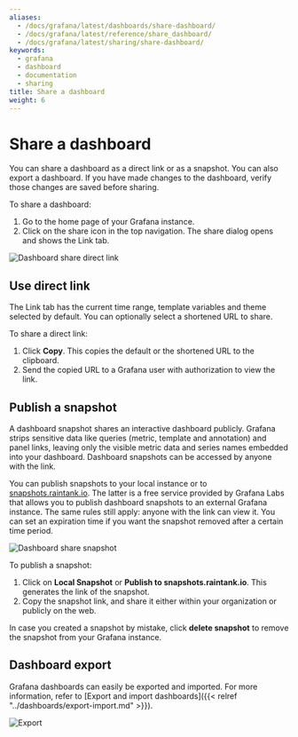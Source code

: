 ```yaml
---
aliases:
  - /docs/grafana/latest/dashboards/share-dashboard/
  - /docs/grafana/latest/reference/share_dashboard/
  - /docs/grafana/latest/sharing/share-dashboard/
keywords:
  - grafana
  - dashboard
  - documentation
  - sharing
title: Share a dashboard
weight: 6
---
```


# Share a dashboard

You can share a dashboard as a direct link or as a snapshot. You can also export a dashboard. If you have made changes to the dashboard, verify those changes are saved before sharing.

To share a dashboard:

1. Go to the home page of your Grafana instance.
1. Click on the share icon in the top navigation. The share dialog opens and shows the Link tab.

![Dashboard share direct link](/static/img/docs/sharing/share-dashboard-direct-link-7-3.png)

## Use direct link

The Link tab has the current time range, template variables and theme selected by default. You can optionally select a shortened URL to share.

To share a direct link:

1. Click **Copy**. This copies the default or the shortened URL to the clipboard.
1. Send the copied URL to a Grafana user with authorization to view the link.

## Publish a snapshot

A dashboard snapshot shares an interactive dashboard publicly. Grafana strips sensitive data like queries
(metric, template and annotation) and panel links, leaving only the visible metric data and series names embedded into your dashboard. Dashboard snapshots can be accessed by anyone with the link.

You can publish snapshots to your local instance or to [snapshots.raintank.io](http://snapshots.raintank.io). The latter is a free service
provided by Grafana Labs that allows you to publish dashboard snapshots to an external Grafana instance. The same rules still apply: anyone with the link can view it. You can set an expiration time if you want the snapshot removed after a certain time period.

![Dashboard share snapshot](/static/img/docs/sharing/share-dashboard-snapshot-7-3.png)

To publish a snapshot:

1. Click on **Local Snapshot** or **Publish to snapshots.raintank.io**. This generates the link of the snapshot.
1. Copy the snapshot link, and share it either within your organization or publicly on the web.

In case you created a snapshot by mistake, click **delete snapshot** to remove the snapshot from your Grafana instance.

## Dashboard export

Grafana dashboards can easily be exported and imported. For more information, refer to [Export and import dashboards]({{< relref "../dashboards/export-import.md" >}}).

![Export](/static/img/docs/sharing/share-dashboard-export-7-3.png)
